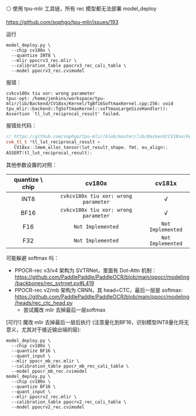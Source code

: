 ⚪ 使用 tpu-mlir 工具链，所有 rec 模型都无法部署 model_deploy

https://github.com/sophgo/tpu-mlir/issues/193

运行

```shell
model_deploy.py \
  --chip cv180x \
  --quantize INT8 \
  --mlir ppocrv3_rec.mlir \
  --calibration_table ppocrv3_rec_cali_table \
  --model ppocrv3_rec.cvimodel
```

报错：

```
cvkcv180x tiu xor: wrong parameter
tpuc-opt: /home/jenkins/workspace/tpu-mlir/lib/Backend/CV18xx/Kernel/TgBf16SoftmaxKernel.cpp:256: void tpu_mlir::backend::TgSoftmaxKernel::softmaxLargeSizeHandler(): Assertion `tl_lut_reciprocal_result' failed.
```

报错处代码：

```cpp
// https://github.com/sophgo/tpu-mlir/blob/master/lib/Backend/CV18xx/Kernel/TgBf16SoftmaxKernel.cpp
cvk_tl_t *tl_lut_reciprocal_result =
   CV18xx::lmem_alloc_tensor(lut_result_shape, fmt, eu_align);
ASSERT(tl_lut_reciprocal_result);
```

其他参数设置的对照：

| quantize \ chip | cv180x | cv181x |
| :-: | :-: | :-: |
| INT8 | `cvkcv180x tiu xor: wrong parameter` | √ |
| BF16 | `cvkcv180x tiu xor: wrong parameter` | √ |
|  F16 | `Not Implemented` | `Not Implemented` |
|  F32 | `Not Implemented` | `Not Implemented` |

可能躲避 softmax 吗：

- PPOCR-rec v3/v4 架构为 SVTRNet，里面有 Dot-Attn 机制：https://github.com/PaddlePaddle/PaddleOCR/blob/main/ppocr/modeling/backbones/rec_svtrnet.py#L419
- PPOCR-rec v2/mb 架构为 CRNN，其 head=CTC，最后一层是 softmax: https://github.com/PaddlePaddle/PaddleOCR/blob/main/ppocr/modeling/heads/rec_ctc_head.py
  - 尝试魔改 mlir 去掉最后一层softmax

[可行!] 魔改 mlir 去掉最后一层后执行 (注意量化到BF16，识别模型INT8量化将无意义，尤其对于接近输出端的层):

```
model_deploy.py \
  --chip cv180x \
  --quantize BF16 \
  --quant_input \
  --mlir ppocr_mb_rec.mlir \
  --calibration_table ppocr_mb_rec_cali_table \
  --model ppocr_mb_rec.cvimodel
model_deploy.py \
  --chip cv180x \
  --quantize BF16 \
  --quant_input \
  --mlir ppocrv2_rec.mlir \
  --calibration_table ppocrv2_rec_cali_table \
  --model ppocrv2_rec.cvimodel
```

